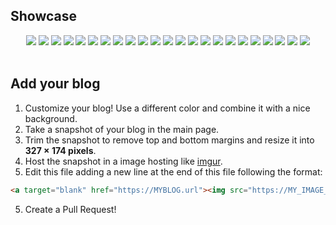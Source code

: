 ## Showcase

<div align="center">
<a target="blank" href="http://kikobeats.com"><img src="http://i.imgur.com/crE8jt2.png"></a>
<a target="blank" href="http://www.evilsocket.net"><img src="http://i.imgur.com/qanAbQf.png"></a>
<a target="blank" href="http://pupboss.com"><img src="http://i.imgur.com/0AeVKgB.png"></a>
<a target="blank" href="http://www.flaviocorpa.com"><img src="http://i.imgur.com/1ESq2xs.png" /></a>
<a target="blank" href="http://morris.guru"><img src="http://i.imgur.com/s9oimfG.png" /></a>
<a target="blank" href="https://www.mooash.me"><img src="http://i.imgur.com/Ojmkuvw.png" /></a>
<a target="blank" href="http://adrianperez.org"><img src="http://i.imgur.com/XlNFWWA.png" /></a>
<a target="blank" href="http://www.bradenericson.com"><img src="http://i.imgur.com/8wz0LKN.png" /></a>
<a target="blank" href="https://blog.h4t0n.com"><img src="http://i.imgur.com/GPWzqnG.png" /></a>
<a target="blank" href="http://robinz.in"><img src="http://i.imgur.com/qDAbrch.jpg" /></a>
<a target="blank" href="http://biercoff.com"><img src="http://i.imgur.com/goS3pE3.jpg" /></a>
<a target="blank" href="https://randy.sesser.me"><img src="http://i.imgur.com/9hacUJc.jpg" /></a>
<a target="blank" href="http://dan.maharry.me.uk"><img src="http://i.imgur.com/gAeS9jQ.jpg" /></a>
<a target="blank" href="https://ishcha.com"><img src="http://i.imgur.com/u9PGLZj.jpg" /></a>
<a target="blank" href="http://maptime.io/milan"><img src="http://i.imgur.com/hd9tpzq.jpg" /></a>
<a target="blank" href="http://xlbd.me"><img src="http://i.imgur.com/wiqVB9R.jpg" /></a>
<a target="blank" href="http://blog.sujithvishwajith.com"><img src="http://i.imgur.com/eol02YK.jpg" /></a>
<a target="blank" href="https://carlbernardo.github.io"><img src="http://i.imgur.com/dihIo6Q.jpg" /></a>
<a target="blank" href="http://olddonkey.com"><img src="http://i.imgur.com/wa4kwnZ.jpg" /></a>
<a target="blank" href="http://mohammedovich.com"><img src="http://i.imgur.com/oiKFBG2.jpg" /></a>
<a target="blank" href="http://blog.sysbase.org"><img src="http://i.imgur.com/DiPo76r.jpg" /></a>
<a target="blank" href="http://yangshuan.cn"><img src="http://i.imgur.com/6ptrCIp.jpg" /></a>
<a target="blank" href="http://4ts.io"><img src="http://i.imgur.com/wm9Lr5o.png" /></a>
</br>
</br>
</div>

## Add your blog

1. Customize your blog! Use a different color and combine it with a nice background.
2. Take a snapshot of your blog in the main page.
2. Trim the snapshot to remove top and bottom margins and resize it into  **327 × 174 pixels**.
3. Host the snapshot in a image hosting like [imgur](https://imgur.com).
4. Edit this file adding a new line at the end of this file following the format:
```html
<a target="blank" href="https://MYBLOG.url"><img src="https://MY_IMAGE_PREVIEW.jpg"></a>
```
5. Create a Pull Request!



